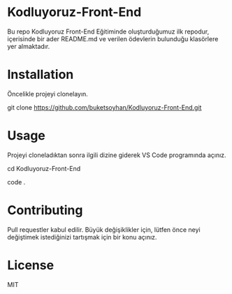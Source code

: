 # Kodluyoruz-Front-End
Bu repo Kodluyoruz Front-End Eğitiminde oluşturduğumuz ilk repodur, içerisinde bir ader README.md ve verilen ödevlerin bulunduğu klasörlere yer almaktadır.

# Installation 
Öncelikle projeyi clonelayın. 

git clone https://github.com/buketsoyhan/Kodluyoruz-Front-End.git

# Usage 
Projeyi cloneladıktan sonra ilgili dizine giderek VS Code programında açınız.  

cd Kodluyoruz-Front-End

code .

# Contributing 
Pull requestler kabul edilir. Büyük değişiklikler için, lütfen önce neyi değiştimek istediğinizi tartışmak için bir konu açınız.

# License
MIT
